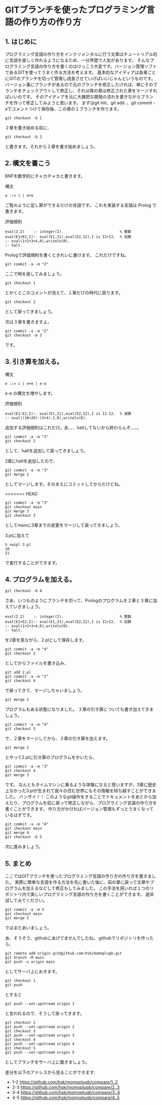 # GITブランチを使ったプログラミング言語の作り方の作り方

## 1. はじめに

プログラミング言語の作り方をインクリメンタルに行う文章はチュートリアル的に言語を楽しく作れるようになるため、一分界隈で人気があります。
そんなプログラミング言語の作り方を書くのはけっこう大変です。バージョン管理ソフトであるGITを使ってうまく作る方法を考えます。
基本的なアイディアは各章ごとにGITのブランチを切って管理し成長させていけばいいじゃんというものです。
バージョン事にブランチがあるので元のブランチを修正したければ、単にそのブランチをチェックアウトして修正し、それ以降の章は修正された章をマージすればいいのです。
そのアイディアを元に大雑把な開発の流れを書きながらブランチを作って修正してみようと思います。
まずはgit init、git add .、git commit -aでコメントつけて保存後、この章の１ブランチを作ります。

```
git checkout -b 1
```

２章を書き始める前に、

```
git checkout -b 2
```

と書きます。それから２章を書き始めましょう。

## 2. 構文を書こう


BNFを数学的にチャカチャカと書きます。

構文

```
e ::= i | e+e
```

ご覧のように足し算ができるだけの言語です。
これを実装する言語は Prolog で書きます。

評価規則

```
eval(I,I)    :- integer(I).                          % 整数
eval(E1+E2,I):- eval(E1,I1),eval(E2,I2),I is I1+I2.  % 加算
:- eval(1+2+3+4,R),writeln(R).
:- halt.
```

Prologで評価規則を書くときれいに書けます。
これだけですね。

```
git commit -a -m "2"
```

ここで時を戻してみましょう。

```
git checkout 1
```

とかくとこのコメントが消えて、１章だけの時代に戻ります。

```
git checkout 2
```

として戻ってきましょう。

次は３章を書きますよ。

```
git commit -a -m "2"
git checkout -b 3
```

です。

## 3. 引き算を加える。

構文

```
e ::= i | e+e | e-e
```

e-e の構文を増やします。

評価規則

```
eval(E1-E2,I):- eval(E1,I1),eval(E2,I2),I is I1-I2.  % 減算
:- eval((10+20)-(3+4)-2,R),writeln(R).
```

追加する評価規則はこれだけ。あ、、、haltしてないから終わらんぞ、、、。

```
git commit -a -m "3"
git checkout 2
```

として、haltを追加して戻ってきましょう。

2章にhaltを追加したので、

```
git commit -a -m "3"
git merge 2
```

としてマージします。そのまえにコミットしてからだけどね。

<<<<<<< HEAD
```
git commit -a -m "3"
git checkout main
git merge 3
git checkout 3
```

としてmainに3章までの変更をマージして戻ってきましょう。

3.plに加えて

```
% swipl 3.pl
10
21
```

で実行することができます。

## 4. プログラムを加える。

```
git checkout -b 4
```

さあ、いつものようにブランチを切って、Prologのプログラムを２章と３章に加えていきましょう。

```
eval(I,I)    :- integer(I).                          % 整数
eval(E1+E2,I):- eval(E1,I1),eval(E2,I2),I is I1+I2.  % 加算
:- eval(1+2+3+4,R),writeln(R).
:- halt.
```

を2章を見ながら、2.plとして保存します。

```
git commit -a -m "4"
git checkout 2
```

としてからファイルを書き込み、

```
git add 2.pl
git commit -a -m "2"
git checkout 4
```

で戻ってきて、マージしちゃいましょう。

```
git merge 2
```

プログラムもある状態になりました。
３章の引き算についても書き加えてきましょう。

```
git commit -a -m "4"
git checkout 3
```

で、２章をマージしてから、３章の引き算を加えます。

```
git merge 2
```

とやって2.plに引き算のプログラムをかいたら、

```
git commit -a -m "3"
git checkout 4
git merge 3
```

です。
なんともタイムマシンに乗るような体験になると思いますが、3章に歴史上なかった3.plが生まれて我々の住む世界にもその情報を持ち越すことができました。
バンザイ！！
このようなgit操作をすることでドキュメントをあとから加えたり、プログラムを前に戻って修正しながら、プログラミング言語の作り方を書くことができます。
作り方がかければバージョン管理もずっとうまくなっているはずです。

```
git commit -a -m "4"
git checkout main
git merge 4
git checkout -b 5
```

次に進みましょう。

## 5. まとめ

ここではGITブランチを使ったプログラミング言語の作り方の作り方を書きました。
実際に簡単な言語を作る方法を先に書いた後に、前の章に戻って文章やプログラムを加えるなどして修正もしてみました。
この手法を用いれば１つのリポジトリ内で美しいプログラミング言語の作り方を書くことができます。
是非試してみてください。

```
git commit -a -m 5
git checkout main
git merge 5
```

ではまたあいましょう。

あ、そうそう、githubにあげてませんでしたね。
githubでリポジトリを作ったら、

```
git remote add origin git@github.com:hsk/momoplugb.git
git branch -M main
git push -u origin main
```

としてサーバ上におきます。

```
git checkout 1
git push
```

とすると

```
git push --set-upstream origin 1
```

と言われるので、そうして戻ってきます。

```
git checkout 2
git push --set-upstream origin 2
git checkout 3
git push --set-upstream origin 3
git checkout 4
git push --set-upstream origin 4
git checkout 5
git push --set-upstream origin 5
```

としてブランチをサーバ上に置きましょう。

差分を以下のアドレスから見ることができます:

- 1-2 https://github.com/hsk/momoplugb/compare/1..2
- 2-3 https://github.com/hsk/momoplugb/compare/2..3
- 3-4 https://github.com/hsk/momoplugb/compare/3..4
- 4-5 https://github.com/hsk/momoplugb/compare/4..5

